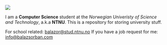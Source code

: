 [![](https://innsida.ntnu.no/documents/10157/2164669354/hovedlogo_eng.png/99d6271a-f6ba-44b4-b8ff-fb807391cf47?t=1435788042100)](http://ntnu.edu)

I am a **Computer Science** student at the *Norwegian Univeristy of Science and Technology*, a.k.a **NTNU**.
This is a repository for storing university stuff.

 For school related: [balazor@stud.ntnu.no](mailto:balazor@stud.ntnu.no)
 If you have a job request for me: [info@balazsorban.com](mailto:info@balazsorban.com)
